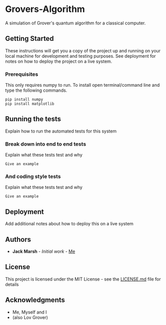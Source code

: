 # Grovers-Algorithm
A simulation of Grover's quantum algorithm for a classical computer.

## Getting Started

These instructions will get you a copy of the project up and running on your local machine for development and testing purposes. See deployment for notes on how to deploy the project on a live system.

### Prerequisites

This only requires numpy to run. To install open terminal/command line and type the following commands.

```
pip install numpy
pip install matplotlib
```

## Running the tests

Explain how to run the automated tests for this system

### Break down into end to end tests

Explain what these tests test and why

```
Give an example
```

### And coding style tests

Explain what these tests test and why

```
Give an example
```

## Deployment

Add additional notes about how to deploy this on a live system

## Authors

* **Jack Marsh** - *Initial work* - [Me](https://github.com/jackmarsh)

## License

This project is licensed under the MIT License - see the [LICENSE.md](LICENSE.md) file for details

## Acknowledgments

* Me, Myself and I
* (also Lov Grover)
